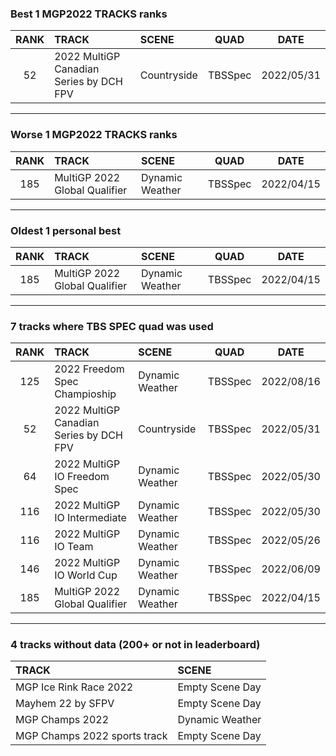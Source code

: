 ### Best 1 MGP2022 TRACKS ranks
|RANK|TRACK|SCENE|QUAD|DATE|
|:---:|:---|:---|:---:|:---:|
|52|2022 MultiGP Canadian Series by DCH FPV|Countryside|TBSSpec|2022/05/31|
---
### Worse 1 MGP2022 TRACKS ranks
|RANK|TRACK|SCENE|QUAD|DATE|
|:---:|:---|:---|:---:|:---:|
|185|MultiGP 2022 Global Qualifier|Dynamic Weather|TBSSpec|2022/04/15|
---
### Oldest 1 personal best
|RANK|TRACK|SCENE|QUAD|DATE|
|:---:|:---|:---|:---:|:---:|
|185|MultiGP 2022 Global Qualifier|Dynamic Weather|TBSSpec|2022/04/15|
---
### 7 tracks where TBS SPEC quad was used
|RANK|TRACK|SCENE|QUAD|DATE|
|:---:|:---|:---|:---:|:---:|
|125|2022 Freedom Spec Champioship|Dynamic Weather|TBSSpec|2022/08/16|
|52|2022 MultiGP Canadian Series by DCH FPV|Countryside|TBSSpec|2022/05/31|
|64|2022 MultiGP IO Freedom Spec|Dynamic Weather|TBSSpec|2022/05/30|
|116|2022 MultiGP IO Intermediate|Dynamic Weather|TBSSpec|2022/05/30|
|116|2022 MultiGP IO Team|Dynamic Weather|TBSSpec|2022/05/26|
|146|2022 MultiGP IO World Cup|Dynamic Weather|TBSSpec|2022/06/09|
|185|MultiGP 2022 Global Qualifier|Dynamic Weather|TBSSpec|2022/04/15|
---
### 4 tracks without data (200+ or not in leaderboard)
|TRACK|SCENE|
|:---|:---|
|MGP Ice Rink Race 2022|Empty Scene Day|
|Mayhem 22 by SFPV|Empty Scene Day|
|MGP Champs 2022|Dynamic Weather|
|MGP Champs 2022 sports track|Empty Scene Day|

